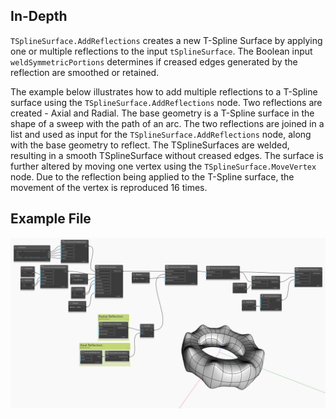 <!--- Autodesk.DesignScript.Geometry.TSpline.TSplineSurface.AddReflections --->
<!--- 6YGBDRGYLRW3BW4XJHLHBBRSCHYWA2UCJ5FQAESHDY2HMUBDUSLQ --->
## In-Depth
`TSplineSurface.AddReflections` creates a new T-Spline Surface by applying one or multiple reflections to the input `tSplineSurface`. The Boolean input `weldSymmetricPortions` determines if creased edges generated by the reflection are smoothed or retained. 

The example below illustrates how to add multiple reflections to a T-Spline surface using the `TSplineSurface.AddReflections` node. Two reflections are created - Axial and Radial. The base geometry is a T-Spline surface in the shape of a sweep with the path of an arc. The two reflections are joined in a list and used as input for the `TSplineSurface.AddReflections` node, along with the base geometry to reflect. The TSplineSurfaces are welded, resulting in a smooth TSplineSurface without creased edges. The surface is further altered by moving one vertex using the `TSplineSurface.MoveVertex` node. Due to the reflection being applied to the T-Spline surface, the movement of the vertex is reproduced 16 times. 

## Example File

![Example](./Autodesk.DesignScript.Geometry.TSpline.TSplineSurface.AddReflections_img.jpg)
